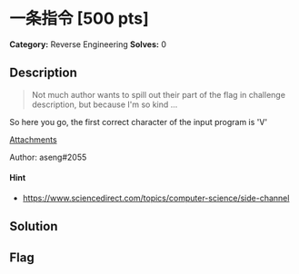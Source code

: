# 一条指令 [500 pts]

**Category:** Reverse Engineering
**Solves:** 0

## Description
>Not much author wants to spill out their part of the flag in challenge description, but because I'm so kind ...

So here you go, the first correct character of the input program is 'V'

[Attachments](https://drive.google.com/drive/folders/1TDgPVtc_Mh5SnUO4Gm1jTEfPPuMceUPk?usp=share_link)

Author: aseng#2055

#### Hint
* https://www.sciencedirect.com/topics/computer-science/side-channel

## Solution

## Flag

